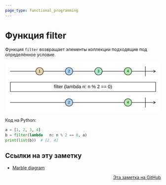 ```yaml
---
page_type: functional_programming
---
```

# Функция filter

Функция `filter` возвращает элементы коллекции подходящие под определённое условие.

![](images/filter01.svg)

Код на Python:

```python
a = [1, 2, 3, 4]
b = filter(lambda   n: n % 2 == 0, a)
print(list(b))  # [2, 4]
```



## Ссылки на эту заметку

* [Marble diagram](20221117180604.md)


<p v-pre style="text-align: right">
  <a href="https://github.com/Kverde/algorithms/blob/main/source/20221117173720.md">
  Эта заметка на GitHub
  </a>
</p>
